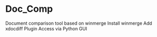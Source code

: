 # Doc_Comp
Document comparison tool based on winmerge 
Install winmerge
Add xdocdiff Plugin
Access via Python GUI

